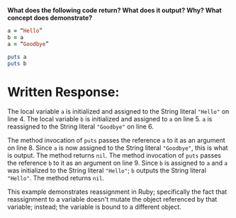 **What does the following code return? What does it output? Why? What concept does demonstrate?**

```ruby
a = “Hello”
b = a
a = “Goodbye”

puts a
puts b
```
# Written Response:

The local variable `a` is initialized and assigned to the String literal `"Hello"` on line 4. The local variable `b` is initialized and assigned to `a` on line 5. `a` is reassigned to the String literal `"Goodbye"` on line 6.

The method invocation of `puts` passes the reference `a` to it as an argument on line 8. Since `a` is now assigned to the String literal `"Goodbye"`, this is what is output. The method returns `nil`. 
The method invocation of `puts` passes the reference `b` to it as an argument on line 9. Since `b` is assigned to `a` and `a` was initialized to the String literal `"Hello"`; `b` outputs the String literal `"Hello"`. The method returns `nil`.

This example demonstrates reassignment in Ruby; specifically the fact that reassignment to a variable doesn't mutate the object referenced by that variable; instead; the variable is bound to a different object.

